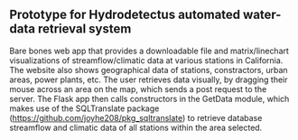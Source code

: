 Prototype for Hydrodetectus automated water-data retrieval system
------------------------------------------------------------------

Bare bones web app that provides a downloadable file and matrix/linechart visualizations of streamflow/climatic data at various stations in California. The website also shows geographical data of stations, constractors, urban areas, power plants, etc. The user retrieves data visually, by dragging their mouse across an area on the map, which sends a post request to the server. The Flask app then calls constructors in the GetData module, which makes use of the SQLTranslate package (https://github.com/joyhe208/pkg_sqltranslate) to retrieve database streamflow and climatic data of all stations within the area selected.

